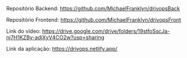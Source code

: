 Repositório Backend: https://github.com/MichaelFranklyn/drivopsBack

Repositório Frontend: https://github.com/MichaelFranklyn/drivopsFront

Link do vídeo: https://drive.google.com/drive/folders/19stfoSscJa-nj7H1KZBy-adjXyV4CO2w?usp=sharing

Link da aplicação: https://drivops.netlify.app/
